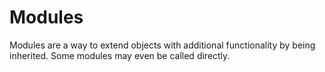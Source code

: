 # Modules

Modules are a way to extend objects with additional functionality by being
inherited. Some modules may even be called directly.
